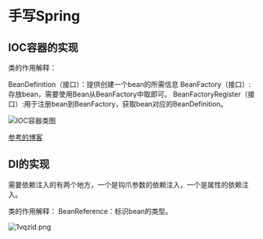 # 手写Spring


## IOC容器的实现
类的作用解释：

BeanDefinition（接口）：提供创建一个bean的所需信息
BeanFactory（接口）:存放bean，需要使用Bean从BeanFactory中取即可。
BeanFactoryRegister（接口）:用于注册bean到BeanFactory，获取bean对应的BeanDefinition。


![IOC容器类图](https://s2.ax1x.com/2020/02/14/1jCitO.png)


[参考的博客](https://juejin.im/post/5c11b1e06fb9a04a0d56b787)


## DI的实现
需要依赖注入的有两个地方，一个是钩爪参数的依赖注入，一个是属性的依赖注入。


类的作用解释：
BeanReference：标识bean的类型。

![1vqzid.png](https://s2.ax1x.com/2020/02/15/1vqzid.png)
